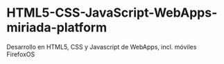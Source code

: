 # HTML5-CSS-JavaScript-WebApps-miriada-platform
Desarrollo en HTML5, CSS y Javascript de WebApps, incl. móviles FirefoxOS
